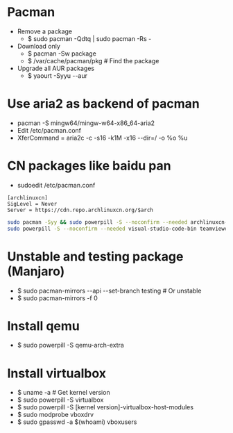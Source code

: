 Pacman
=====
* Remove a package
    * $ sudo pacman -Qdtq | sudo pacman -Rs -
* Download only
    * $ pacman -Sw package
    * $ /var/cache/pacman/pkg # Find the package
* Upgrade all AUR packages
    * $ yaourt -Syyu --aur

Use aria2 as backend of pacman
=====
* pacman -S mingw64/mingw-w64-x86\_64-aria2
* Edit /etc/pacman.conf
* XferCommand = aria2c -c -s16 -k1M -x16 --dir=/ -o %o %u

CN packages like baidu pan
=====
* sudoedit /etc/pacman.conf
```dosini
[archlinuxcn]
SigLevel = Never
Server = https://cdn.repo.archlinuxcn.org/$arch
```
```sh
sudo pacman -Syy && sudo powerpill -S --noconfirm --needed archlinuxcn-keyring
sudo powerpill -S --noconfirm --needed visual-studio-code-bin teamviewer skypeforlinux-stable-bin ttf-wps-fonts wps-office ttf-iosevka-term
```

Unstable and testing package (Manjaro)
=====
* $ sudo pacman-mirrors --api --set-branch testing # Or unstable
* $ sudo pacman-mirrors -f 0

Install qemu
=====
* $ sudo powerpill -S qemu-arch-extra

Install virtualbox
=====
* $ uname -a # Get kernel version
* $ sudo powerpill -S virtualbox
* $ sudo powerpill -S [kernel version]-virtualbox-host-modules
* $ sudo modprobe vboxdrv
* $ sudo gpasswd -a $(whoami) vboxusers
